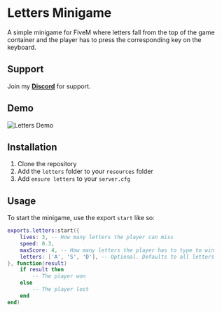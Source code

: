 # Letters Minigame

A simple minigame for FiveM where letters fall from the top of the game container and the player has to press the corresponding key on the keyboard.

## Support

Join my [**Discord**](https://discord.gg/NMTY4aKftS) for support.

## Demo

![Letters Demo](https://cdn.discordapp.com/attachments/1135993516842029130/1135993585947381941/letters.gif)

## Installation

1. Clone the repository
2. Add the `letters` folder to your `resources` folder
3. Add `ensure letters` to your `server.cfg`

## Usage

To start the minigame, use the export `start` like so:

```lua
exports.letters:start({
	lives: 3, -- How many letters the player can miss
	speed: 0.3,
	maxScore: 4, -- How many letters the player has to type to win
	letters: ['A', 'S', 'D'], -- Optional. Defaults to all letters
}, function(result)
	if result then
		-- The player won
	else
		-- The player lost
	end
end)
```
